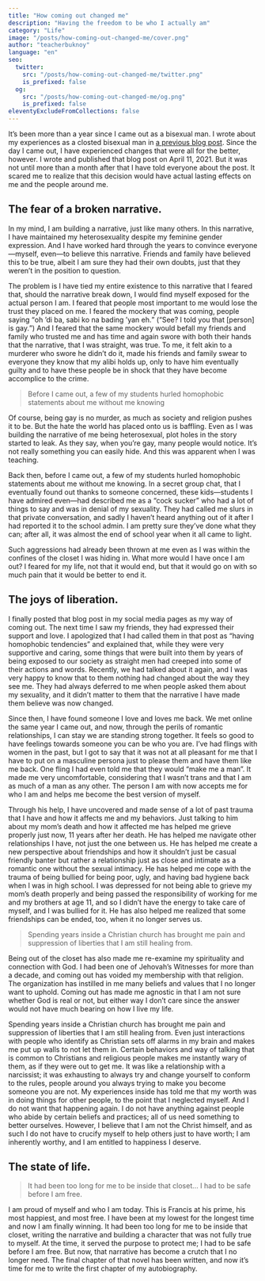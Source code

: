 ```yaml
---
title: "How coming out changed me"
description: "Having the freedom to be who I actually am"
category: "Life"
image: "/posts/how-coming-out-changed-me/cover.png"
author: "teacherbuknoy"
language: "en"
seo:
  twitter:
    src: "/posts/how-coming-out-changed-me/twitter.png"
    is_prefixed: false
  og:
    src: "/posts/how-coming-out-changed-me/og.png"
    is_prefixed: false
eleventyExcludeFromCollections: false
---
```


It’s been more than a year since I came out as a bisexual man. I wrote about my experiences as a closted bisexual man in [a previous blog post](/writing/coming-out/). Since the day I came out, I have experienced changes that were all for the better, however. I wrote and published that blog post on April 11, 2021. But it was not until more than a month after that I have told everyone about the post. It scared me to realize that this decision would have actual lasting effects on me and the people around me.

## The fear of a broken narrative.
In my mind, I am building a narrative, just like many others. In this narrative, I have maintained my heterosexuality despite my feminine gender expression. And I have worked hard through the years to convince everyone—myself, even—to believe this narrative. Friends and family have believed this to be true, albeit I am sure they had their own doubts, just that they weren’t in the position to question.

The problem is I have tied my entire existence to this narrative that I feared that, should the narrative break down, I would find myself exposed for the actual person I am. I feared that people most important to me would lose the trust they placed on me. I feared the mockery that was coming, people saying <q lang="tl">oh ’di ba, sabi ko na bading ’yan eh.</q> (<q>See? I told you that [person] is gay.</q>) And I feared that the same mockery would befall my friends and family who trusted me and has time and again swore with both their hands that the narrative, that I was straight, was true. To me, it felt akin to a murderer who swore he didn’t do it, made his friends and family swear to everyone they know that my alibi holds up, only to have him eventually guilty and to have these people be in shock that they have become accomplice to the crime.

<div>
<blockquote class="right quotation">
    <p>Before I came out, a few of my students hurled homophobic statements about me without me knowing</p>
</blockquote>

Of course, being gay is no murder, as much as society and religion pushes it to be. But the hate the world has placed onto us is baffling. Even as I was building the narrative of me being heterosexual, plot holes in the story started to leak. As they say, when you’re gay, many people would notice. It’s not really something you can easily hide. And this was apparent when I was teaching.
</div>

Back then, before I came out, a few of my students hurled homophobic statements about me without me knowing. In a secret group chat, that I eventually found out thanks to someone concerned, these kids—students I have admired even—had described me as a “cock sucker” who had a lot of things to say and was in denial of my sexuality. They had called me slurs in that private conversation, and sadly I haven’t heard anything out of it after I had reported it to the school admin. I am pretty sure they’ve done what they can; after all, it was almost the end of school year when it all came to light.

Such aggressions had already been thrown at me even as I was within the confines of the closet I was hiding in. What more would I have once I am out? I feared for my life, not that it would end, but that it would go on with so much pain that it would be better to end it.

## The joys of liberation.

I finally posted that blog post in my social media pages as my way of coming out. The next time I saw my friends, they had expressed their support and love. I apologized that I had called them in that post as “having homophobic tendencies” and explained that, while they were very supportive and caring, some things that were built into them by years of being exposed to our society as straight men had creeped into some of their actions and words. Recently, we had talked about it again, and I was very happy to know that to them nothing had changed about the way they see me. They had always deferred to me when people asked them about my sexuality, and it didn’t matter to them that the narrative I have made them believe was now changed.

Since then, I have found someone I love and loves me back. We met online the same year I came out, and now, through the perils of romantic relationships, I can stay we are standing strong together. It feels so good to have feelings towards someone you can be who you are. I’ve had flings with women in the past, but I got to say that it was not at all pleasant for me that I have to put on a masculine persona just to please them and have them like me back. One fling I had even told me that they would “make me a man”. It made me very uncomfortable, considering that I wasn’t trans and that I am as much of a man as any other. The person I am with now accepts me for who I am and helps me become the best version of myself.

Through his help, I have uncovered and made sense of a lot of past trauma that I have and how it affects me and my behaviors. Just talking to him about my mom’s death and how it affected me has helped me grieve properly just now, 11 years after her death. He has helped me navigate other relationships I have, not just the one between us. He has helped me create a new perspective about friendships and how it shouldn’t just be casual friendly banter but rather a relationship just as close and intimate as a romantic one without the sexual intimacy. He has helped me cope with the trauma of being bullied for being poor, ugly, and having bad hygiene back when I was in high school. I was depressed for not being able to grieve my mom’s death properly and being passed the responsibility of working for me and my brothers at age 11, and so I didn’t have the energy to take care of myself, and I was bullied for it. He has also helped me realized that some friendships can be ended, too, when it no longer serves us.

<div>
<blockquote class="left quotation">
    <p>Spending years inside a Christian church has brought me pain and suppression of liberties that I am still healing from.</p>
</blockquote>
Being out of the closet has also made me re-examine my spirituality and connection with God. I had been one of Jehovah’s Witnesses for more than a decade, and coming out has voided my membership with that religion. The organization has instilled in me many beliefs and values that I no longer want to uphold. Coming out has made me agnostic in that I am not sure whether God is real or not, but either way I don’t care since the answer would not have much bearing on how I live my life. 

Spending years inside a Christian church has brought me pain and suppression of liberties that I am still healing from. Even just interactions with people who identify as Christian sets off alarms in my brain and makes me put up walls to not let them in. Certain behaviors and way of talking that is common to Christians and religious people makes me instantly wary of them, as if they were out to get me. It was like a relationship with a narcissist; it was exhausting to always try and change yourself to conform to the rules, people around you always trying to make you become someone you are not. My experiences inside has told me that my worth was in doing things for other people, to the point that I neglected myself. And I do not want that happening again. I do not have anything against people who abide by certain beliefs and practices; all of us need something to better ourselves. However, I believe that I am not the Christ himself, and as such I do not have to crucify myself to help others just to have worth; I am inherently worthy, and I am entitled to happiness I deserve.
</div>

## The state of life.

<div>
<blockquote class="right quotation">
    <p>It had been too long for me to be inside that closet… I had to be safe before I am free.</p>
</blockquote>
I am proud of myself and who I am today. This is Francis at his prime, his most happiest, and most free. I have been at my lowest for the longest time and now I am finally winning. It had been too long for me to be inside that closet, writing the narrative and building a character that was not fully true to myself. At the time, it served the purpose to protect me; I had to be safe before I am free. But now, that narrative has become a crutch that I no longer need. The final chapter of that novel has been written, and now it’s time for me to write the first chapter of my autobiography. 
</div>